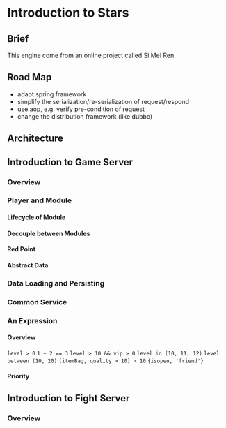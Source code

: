 # Introduction to Stars

## Brief
This engine come from an online project called Si Mei Ren.

## Road Map
- adapt spring framework
- simplify the serialization/re-serialization of request/respond
- use aop, e.g. verify pre-condition of request
- change the distribution framework (like dubbo)

## Architecture

## Introduction to Game Server
### Overview
### Player and Module
#### Lifecycle of Module
#### Decouple between Modules
#### Red Point
#### Abstract Data
### Data Loading and Persisting
### Common Service
### An Expression
#### Overview
`level > 0`
`1 + 2 == 3`
`level > 10 && vip > 0`
`level in (10, 11, 12)`
`level between (10, 20)`
`[itemBag, quality > 10] > 10`
`{isopen, 'friend'}`
#### Priority
#### 

## Introduction to Fight Server
### Overview